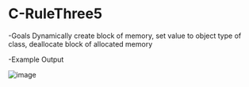 # C-RuleThree5

-Goals
Dynamically create block of memory, set value to object type of class, deallocate block of allocated memory



-Example Output

![image](https://user-images.githubusercontent.com/97081479/170584074-8cc9a9d0-b67c-4abb-95d5-72764690bd80.png)

